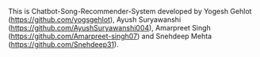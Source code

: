 This is Chatbot-Song-Recommender-System developed by Yogesh Gehlot (https://github.com/yogsgehlot), Ayush Suryawanshi (https://github.com/AyushSuryawanshi004), Amarpreet Singh (https://github.com/Amarpreet-singh07) and Snehdeep Mehta (https://github.com/Snehdeep31).
